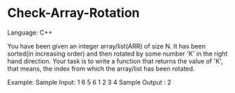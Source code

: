 # Check-Array-Rotation

Language: C++

You have been given an integer array/list(ARR) of size N. It has been sorted(in increasing order) and then rotated by some number 'K' in the right hand direction.
Your task is to write a function that returns the value of 'K', that means, the index from which the array/list has been rotated.

Example:
Sample Input:
1
6
5 6 1 2 3 4
Sample Output :
2

